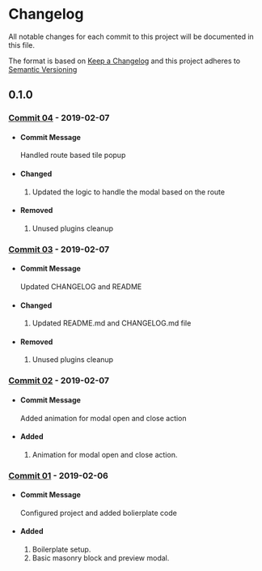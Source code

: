 # Changelog

All notable changes for each commit to this project will be documented in this file.

The format is based on [Keep a Changelog](http://keepachangelog.com/en/1.0.0/)
and this project adheres to [Semantic Versioning](http://semver.org/spec/v2.0.0.html)

## 0.1.0

### [Commit 04]() - 2019-02-07

- #### Commit Message

  Handled route based tile popup

- #### Changed

  1. Updated the logic to handle the modal based on the route

- #### Removed

  1. Unused plugins cleanup

### [Commit 03](258029b) - 2019-02-07

- #### Commit Message

  Updated CHANGELOG and README

- #### Changed

  1. Updated README.md and CHANGELOG.md file

- #### Removed

  1. Unused plugins cleanup

### [Commit 02](6cb3190) - 2019-02-07

- #### Commit Message

  Added animation for modal open and close action

- #### Added

  1. Animation for modal open and close action.

### [Commit 01](fb79e43) - 2019-02-06

- #### Commit Message

  Configured project and added bolierplate code

- #### Added

  1. Boilerplate setup.
  2. Basic masonry block and preview modal.
